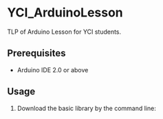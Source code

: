 # YCI_ArduinoLesson

TLP of Arduino Lesson for YCI students.

## Prerequisites

- Arduino IDE 2.0 or above

## Usage

1. Download the basic library by the command line:
